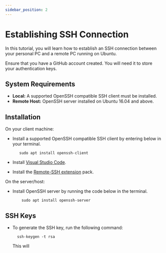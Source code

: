 ```yaml
---
sidebar_position: 2
---
```


# Establishing SSH Connection

In this tutorial, you will learn how to establish an SSH connection between your personal PC and a remote PC running on Ubuntu.  

Ensure that you have a GitHub account created. You will need it to store your authentication keys.  

## System Requirements
- **Local:** A supported OpenSSH compatible SSH client must be installed.
- **Remote Host:** OpenSSH server installed on Ubuntu 16.04 and above.

## Installation

On your client machine:  

- Install a supported OpenSSH compatible SSH client by entering below in your terminal.

         sudo apt install openssh-client

- Install [Visual Studio Code](https://code.visualstudio.com/).

- Install the [Remote-SSH extension](https://marketplace.visualstudio.com/items?itemName=ms-vscode-remote.remote-ssh) pack.

On the server/host:

- Install OpenSSH server by running the code below in the terminal.

          sudo apt install openssh-server  

## SSH Keys

- To generate the SSH key, run the following command:

        ssh-keygen -t rsa

    This will